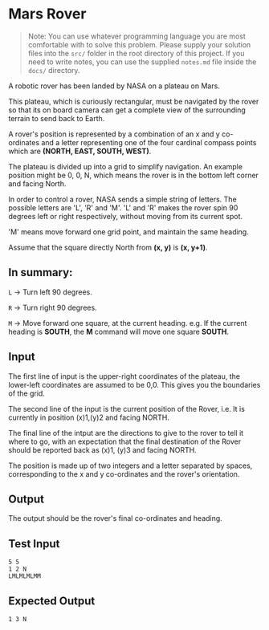 # Mars Rover

> Note: You can use whatever programming language you are most comfortable with to solve this problem. Please supply your solution files into the `src/` folder in the root directory of this project. If you need to write notes, you can use the supplied `notes.md` file inside the `docs/` directory.

A robotic rover has been landed by NASA on a plateau on Mars.

This plateau, which is curiously rectangular, must be navigated by the rover so that its on board camera can get a complete view of the surrounding terrain to send back to Earth.

A rover's position is represented by a combination of an x and y co-ordinates and a letter representing one of the four cardinal compass points which are **(NORTH, EAST, SOUTH, WEST)**. 

The plateau is divided up into a grid to simplify navigation. An example position might be 0, 0, N, which means the rover is in the bottom left corner and facing North.

In order to control a rover, NASA sends a simple string of letters. The possible letters are 'L', 'R' and 'M'. 'L' and 'R' makes the rover spin 90 degrees left or right respectively, without moving from its current spot.

'M' means move forward one grid point, and maintain the same heading.

Assume that the square directly North from **(x, y)** is **(x, y+1)**.

## In summary:

`L` -> Turn left 90 degrees.

`R` -> Turn right 90 degrees.

`M` -> Move forward one square, at the current heading. e.g. If the current heading is **SOUTH**, the **M** command will move one square **SOUTH**.

## Input

The first line of input is the upper-right coordinates of the plateau, the lower-left coordinates are assumed to be 0,0. This gives you the boundaries of the grid.

The second line of the input is the current position of the Rover, i.e. It is currently in position (x)1,(y)2 and facing NORTH.

The final line of the intput are the directions to give to the rover to tell it where to go, with an expectation that the final destination of the Rover should be reported back as (x)1, (y)3 and facing NORTH.

The position is made up of two integers and a letter separated by spaces, corresponding to the x and y co-ordinates and the rover's orientation.

## Output

The output should be the rover's final co-ordinates and heading.

## Test Input

```
5 5
1 2 N
LMLMLMLMM
```

## Expected Output

```
1 3 N
```
